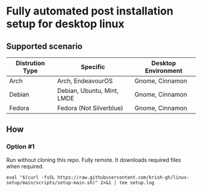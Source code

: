 # Fully automated post installation setup for desktop linux

## Supported scenario

| Distrution Type | Specific                   | Desktop Environment |
| --------------- | -------------------------- | ------------------- |
| Arch            | Arch, EndeavourOS          | Gnome, Cinnamon     |
| Debian          | Debian, Ubuntu, Mint, LMDE | Gnome, Cinnamon     |
| Fedora          | Fedora (Not Silverblue)    | Gnome, Cinnamon     |

## How

### Option #1
Run without cloning this repo. Fully remote. It downloads required files when required.

`
eval "$(curl -fsSL https://raw.githubusercontent.com/krish-gh/linux-setup/main/scripts/setup-main.sh)" 2>&1 | tee setup.log
`
